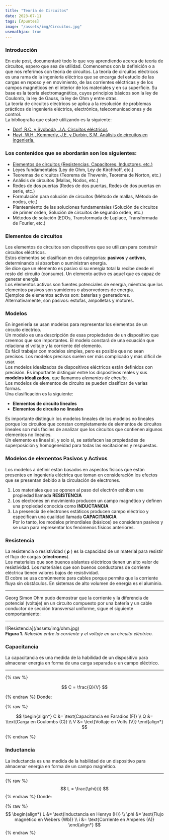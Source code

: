 ```yaml
---
title: "Teoría de Circuitos"
date: 2023-07-11
tags: [Apuntes]
image: "/assets/img/Circuitos.jpg"
usemathjax: true
---
```

### Introducción
En este post, documentaré todo lo que voy aprendiendo acerca de teoría de circuitos, espero que sea de utilidad. Comencemos con la definición o a que nos referimos con teoria de circuitos. La teoría de circuitos eléctricos es una rama de la ingeniería eléctrica que se encarga del estudio de las cargas en reposo y en movimiento, de las corrientes eléctricas y de los campos magnéticos en el interior de los materiales y en su superficie. Su base es la teoría electromagnética, cuyos principios básicos son la ley de Coulomb, la ley de Gauss, la ley de Ohm y  entre otras. <br>
La teoría de circuitos eléctricos se aplica a la resolución de problemas prácticos de ingeniería eléctrica, electrónica, telecomunicaciones y de control. <br>
La bibliografía que estaré utilizando es la siguiente:
- [Dorf, R.C. y Svoboda, J.A. Circuitos eléctricos](/assets/pdf/Dorf,%20R.C.%20y%20Svoboda,%20J.A.%20Circuitos%20eléctricos.pdf)
- [Hayt, W.H., Kemmerly, J.E. y Durbin, S.M. Análisis de circuitos en ingeniería.](/assets/pdf/Hayt,%20W.H.,%20Kemmerly,%20J.E.%20y%20Durbin,%20S.M.%20Análisis%20de%20circuitos%20en%20ingeniería.pdf.pdf) 




### Los contenidos que se abordarán son los siguientes:
- [Elementos de circuitos (Resistencias, Capacitores, Inductores, etc.)](#elementos-de-circuitos)
- Leyes fundamentales (Ley de Ohm, Ley de Kirchhoff, etc.)
- Teoremas de circuitos (Teorema de Thevenin, Teorema de Norton, etc.)
- Análisis de circuitos (Mallas, Nodos, etc.)
- Redes de dos puertas (Redes de dos puertas, Redes de dos puertas en serie, etc.)
- Formulación para solución de circuitos (Método de mallas, Método de nodos, etc.)
- Planteamiento de las soluciones fundamentales (Solución de circuitos de primer orden, Solución de circuitos de segundo orden, etc.)
- Métodos de solución (EDOs, Transformada de Laplace, Transformada de Fourier, etc.)

### Elementos de circuitos
Los elementos de circuitos son dispositivos que se utilizan para construir circuitos eléctricos. <br>
Estos elementos se clasifican en dos categorías: **pasivos** y 
**activos**, determinando si absorben o suministran energía. <br>
Se dice que un elemento es pasivo si su energía total la recibe 
desde el resto del circuito (consume). Un elemento activo es 
aquel que es capaz de generar energía. <br>
Los elementos activos son fuentes potenciales de energía, 
mientras que los elementos pasivos son sumideros o 
absorvedores de energía. <br>
Ejemplos de elementos activos son: baterías y generadores. 
Alternativamente, son pasivos: estufas, ampolletas y motores.
### Modelos
En ingeniería se usan modelos para representar los 
elementos de un circuito eléctrico.<br>
Un modelo es una descripción de esas propiedades de un 
dispositivo que creemos que son importantes. El modelo 
constará de una ecuación que relaciona el voltaje y la 
corriente del elemento. <br>
Es fácil trabajar con modelos simples, pero es posible que no 
sean precisos. Los modelos precisos suelen ser más 
complicado y más difícil de usar. <br>
Los modelos idealizados de dispositivos eléctricos están 
definidos con precisión. Es importante distinguir entre los 
dispositivos reales y sus **modelos idealizados**, que llamamos 
*elementos de circuito*. <br>
Los modelos de elementos de circuito se pueden 
clasificar de varias formas. <br>
Una clasificación es la siguiente:
- **Elementos de circuito lineales**
- **Elementos de circuito no lineales**


Es importante distinguir los modelos 
lineales de los modelos no lineales porque los circuitos 
que constan completamente de elementos de circuitos 
lineales son más fáciles de analizar que los circuitos que 
contienen algunos elementos no lineales. <br>
Un elemento es lineal si, y solo si, se satisfacen las 
propiedades de superposición y homogeneidad para 
todas las excitaciones y respuestas.
### Modelos de elementos Pasivos y Activos
Los modelos a definir están basados en aspectos físicos que están 
presentes en ingeniería eléctrica que toman en consideración los 
efectos que se presentan debido a la circulación de electrones. <br>
1.  Los materiales que se oponen al paso del electrón exhiben una 
propiedad llamada **RESISTENCIA**
2. Los electrones en movimiento producen un campo magnético 
y definen una propiedad conocida como **INDUCTANCIA**
3. La presencia de electrones estáticos producen campo eléctrico 
y especifican una cualidad llamada **CAPACITANCIA** <br>
Por lo tanto, los modelos primordiales (básicos) se 
consideran pasivos y se usan para representar los 
fenómenos físicos anteriores.


### Resistencia
La resistencia o resistividad ( **ρ** ) es la capacidad de un 
material para resistir el flujo de cargas (**electrones**). <br>
Los materiales que son buenos aislantes eléctricos 
tienen un alto valor de resistividad. Los materiales que 
son buenos conductores de corriente eléctrica tienen 
valores bajos de resistividad. <br>
El cobre se usa comúnmente para cables porque 
permite que la corriente fluya sin obstáculos. En 
sistemas de alto volumen de energía es el aluminio. 
<hr>
Georg Simon Ohm pudo demostrar que la 
corriente y la diferencia de potencial (voltaje) en 
un circuito compuesto por una batería y un cable 
conductor de sección transversal uniforme, sigue 
el siguiente comportamiento: 
<hr>
![Resistencia](/assets/img/ohm.jpg)
<figcaption> <b>Figura 1.</b> <i>Relación entre la corriente y el voltaje en un circuito eléctrico.</i> </figcaption>

### Capacitancia
La capacitancia es una medida de la habilidad de un 
dispositivo para almacenar energía en forma de una carga 
separada o un campo eléctrico.
<hr>

{% raw %}

$$
C = \frac{Q}{V}
$$

{% endraw %}
Donde: <br>

{% raw %}

$$
\begin{align*}
C &= \text{Capacitancia en Faradios (F)} \\
Q &= \text{Carga en Coulombs (C)} \\
V &= \text{Voltaje en Volts (V)}
\end{align*}
$$


{% endraw %}

### Inductancia
La inductancia es una medida de la habilidad de un 
dispositivo para almacenar energía en forma de un campo 
magnético.

<hr>

{% raw %}
$$
L = \frac{\phi}{i}
$$
{% endraw %}
Donde: <br>

{% raw %}
$$
\begin{align*}
L &= \text{Inductancia en Henrys (H)} \\
\phi &= \text{Flujo magnético en Webers (Wb)} \\
i &= \text{Corriente en Amperes (A)}
\end{align*}
$$
{% endraw %}


